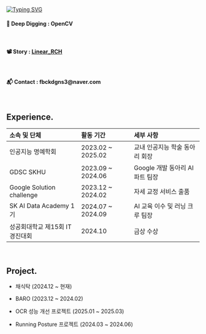 <a href="https://git.io/typing-svg"><img src="https://readme-typing-svg.herokuapp.com?font=Jua&size=24&pause=1000&color=FF5722&width=455&height=55&lines=%EA%B3%B5%EC%9C%A0%EC%99%80+%EC%84%B1%EC%9E%A5%EC%97%90+%EC%A7%84%EC%8B%AC%EC%9D%B8+AI+%EA%B0%9C%EB%B0%9C%EC%9E%90" alt="Typing SVG" /></a>


<h4><strong>🔨 Deep Digging : OpenCV </strong></h4>

</br>

<h4><strong>📽 Story : <a href="https://velog.io/@fbckdgns3">Linear_RCH</a></strong></h4>

</br>

<h4><strong>📬 Contact : </strong><span>fbckdgns3@naver.com</span></h4>

</br>

## Experience.

|소속 및 단체|활동 기간|세부 사항|
|:---|:---|:---|
|인공지능 명예학회|2023.02 ~ 2025.02|교내 인공지능 학술 동아리 회장|
|GDSC SKHU|2023.09 ~ 2024.06|Google 개발 동아리 AI 파트 팀장|
|Google Solution challenge|2023.12 ~ 2024.02|자세 교정 서비스 출품|
|SK AI Data Academy 1기|2024.07 ~ 2024.09|AI 교육 이수 및 러닝 크루 팀장|
|성공회대학교 제15회 IT 경진대회|2024.10|금상 수상|

</br>

## Project.

- 채식탁 (2024.12 ~ 현재)

- BARO (2023.12 ~ 2024.02)

- OCR 성능 개선 프로젝트 (2025.01 ~ 2025.03)

- Running Posture 프로젝트 (2024.03 ~ 2024.06)
